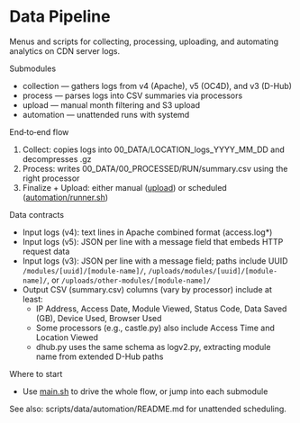 # Data Pipeline

Menus and scripts for collecting, processing, uploading, and automating analytics on CDN server logs.

Submodules

- collection — gathers logs from v4 (Apache), v5 (OC4D), and v3 (D-Hub)
- process — parses logs into CSV summaries via processors
- upload — manual month filtering and S3 upload
- automation — unattended runs with systemd

End‑to‑end flow

1. Collect: copies logs into 00_DATA/LOCATION_logs_YYYY_MM_DD and decompresses .gz
2. Process: writes 00_DATA/00_PROCESSED/RUN/summary.csv using the right processor
3. Finalize + Upload: either manual ([upload](./upload/)) or scheduled ([automation/runner.sh](./automation/runner.sh))

Data contracts

- Input logs (v4): text lines in Apache combined format (access.log\*)
- Input logs (v5): JSON per line with a message field that embeds HTTP request data
- Input logs (v3): JSON per line with a message field; paths include UUID `/modules/[uuid]/[module-name]/`, `/uploads/modules/[uuid]/[module-name]/`, or `/uploads/other-modules/[module-name]/`
- Output CSV (summary.csv) columns (vary by processor) include at least:
  - IP Address, Access Date, Module Viewed, Status Code, Data Saved (GB), Device Used, Browser Used
  - Some processors (e.g., castle.py) also include Access Time and Location Viewed
  - dhub.py uses the same schema as logv2.py, extracting module name from extended D-Hub paths

Where to start

- Use [main.sh](./main.sh) to drive the whole flow, or jump into each submodule

See also: scripts/data/automation/README.md for unattended scheduling.
